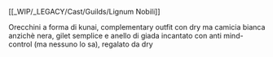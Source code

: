 [[_WIP/_LEGACY/Cast/Guilds/Lignum Nobili]]

Orecchini a forma di kunai, complementary outfit con dry ma camicia bianca anzichè nera, gilet semplice e anello di giada incantato con anti mind-control (ma nessuno lo sa), regalato da dry